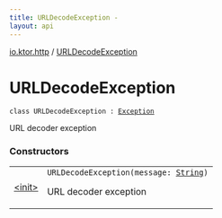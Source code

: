 ```yaml
---
title: URLDecodeException - 
layout: api
---
```


<div class='api-docs-breadcrumbs'><a href="../index.html">io.ktor.http</a> / <a href="./index.html">URLDecodeException</a></div>

# URLDecodeException

<div class="signature"><code><span class="keyword">class </span><span class="identifier">URLDecodeException</span>&nbsp;<span class="symbol">:</span>&nbsp;<a href="https://kotlinlang.org/api/latest/jvm/stdlib/kotlin/-exception/index.html"><span class="identifier">Exception</span></a></code></div>

URL decoder exception

### Constructors

<table class="api-docs-table">
<tbody>
<tr>
<td markdown="1">

<a href="-init-.html">&lt;init&gt;</a>


</td>
<td markdown="1">
<div class="signature"><code><span class="identifier">URLDecodeException</span><span class="symbol">(</span><span class="parameterName" id="io.ktor.http.URLDecodeException$<init>(kotlin.String)/message">message</span><span class="symbol">:</span>&nbsp;<a href="https://kotlinlang.org/api/latest/jvm/stdlib/kotlin/-string/index.html"><span class="identifier">String</span></a><span class="symbol">)</span></code></div>

URL decoder exception


</td>
</tr>
</tbody>
</table>
